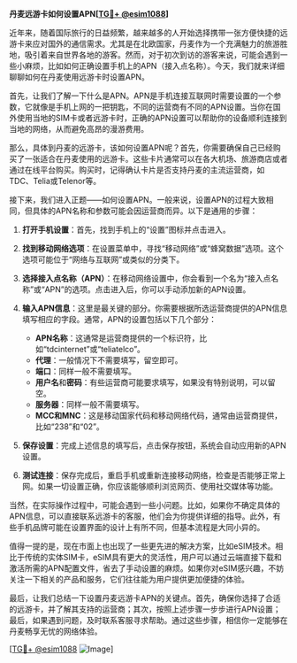 **丹麦远游卡如何设置APN[[TG💪+ @esim1088](https://t.me/s/esim1088)]**

近年来，随着国际旅行的日益频繁，越来越多的人开始选择携带一张方便快捷的远游卡来应对国外的通信需求。尤其是在北欧国家，丹麦作为一个充满魅力的旅游胜地，吸引着来自世界各地的游客。然而，对于初次到访的游客来说，可能会遇到一些小麻烦，比如如何正确设置手机上的APN（接入点名称）。今天，我们就来详细聊聊如何在丹麦使用远游卡时设置APN。

首先，让我们了解一下什么是APN。APN是手机连接互联网时需要设置的一个参数，它就像是手机上网的一把钥匙，不同的运营商有不同的APN设置。当你在国外使用当地的SIM卡或者远游卡时，正确的APN设置可以帮助你的设备顺利连接到当地的网络，从而避免高昂的漫游费用。

那么，具体到丹麦的远游卡，该如何设置APN呢？首先，你需要确保自己已经购买了一张适合在丹麦使用的远游卡。这些卡片通常可以在各大机场、旅游商店或者通过在线平台购买。购买时，记得确认卡片是否支持丹麦的主流运营商，如TDC、Telia或Telenor等。

接下来，我们进入正题——如何设置APN。一般来说，设置APN的过程大致相同，但具体的APN名称和参数可能会因运营商而异。以下是通用的步骤：

1. **打开手机设置**：首先，找到手机上的“设置”图标并点击进入。
   
2. **找到移动网络选项**：在设置菜单中，寻找“移动网络”或“蜂窝数据”选项。这个选项可能位于“网络与互联网”或类似的分类下。

3. **选择接入点名称（APN）**：在移动网络设置中，你会看到一个名为“接入点名称”或“APN”的选项。点击进入后，你可以手动添加新的APN设置。

4. **输入APN信息**：这里是最关键的部分。你需要根据所选运营商提供的APN信息填写相应的字段。通常，APN的设置包括以下几个部分：
   - **APN名称**：这通常是运营商提供的一个标识符，比如“tdcinternet”或“teliatelco”。
   - **代理**：一般情况下不需要填写，留空即可。
   - **端口**：同样一般不需要填写。
   - **用户名**和**密码**：有些运营商可能要求填写，如果没有特别说明，可以留空。
   - **服务器**：同样一般不需要填写。
   - **MCC和MNC**：这是移动国家代码和移动网络代码，通常由运营商提供，比如“238”和“02”。

5. **保存设置**：完成上述信息的填写后，点击保存按钮，系统会自动应用新的APN设置。

6. **测试连接**：保存完成后，重启手机或重新连接移动网络，检查是否能够正常上网。如果一切设置正确，你应该能够顺利浏览网页、使用社交媒体等功能。

当然，在实际操作过程中，可能会遇到一些小问题。比如，如果你不确定具体的APN信息，可以直接联系远游卡的客服，他们会为你提供详细的指导。此外，有些手机品牌可能在设置界面的设计上有所不同，但基本流程是大同小异的。

值得一提的是，现在市面上也出现了一些更先进的解决方案，比如eSIM技术。相比于传统的实体SIM卡，eSIM具有更大的灵活性，用户可以通过云端直接下载和激活所需的APN配置文件，省去了手动设置的麻烦。如果你对eSIM感兴趣，不妨关注一下相关的产品和服务，它们往往能为用户提供更加便捷的体验。

最后，让我们总结一下设置丹麦远游卡APN的关键点。首先，确保你选择了合适的远游卡，并了解其支持的运营商；其次，按照上述步骤一步步进行APN设置；最后，如果遇到问题，及时联系客服寻求帮助。通过这些步骤，相信你一定能够在丹麦畅享无忧的网络体验。

[[TG💪+ @esim1088](https://t.me/s/esim1088) ![Image](https://i.postimg.cc/4NQfJmqS/Snipaste-2025-05-13-00-14-12.png)]